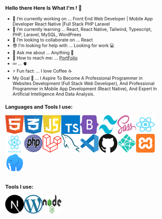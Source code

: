 ### Hello there Here Is What I'm ! 👋

- 🔭 I’m currently working on ... Front End Web Developer | Mobile App Developer React Native |Full Stack PHP Laravel
- 🌱 I’m currently learning ... React, React Native, Tailwind, Typescript, PHP, Laravel, MySQL, WordPrees
- 👯 I’m looking to collaborate on ... React 
- 😎 I’m looking for help with ... Looking for work 💻
- 💬 Ask me about ... Anything 👋
- 💌 How to reach me: ... [PortFolio](https://x39ome.github.io/portfolio_sam/)
- 💤 ... 🫀
- ⚡ Fun fact: ... I love Coffee :coffee:
- My Goal 🎯 ... I Aspire To Become A Professional Programmer in Websites Development (Full Stack Web Developer), And Professional Programmer in Mobile App Development (React Native), And Expert In Artificial Intelligence And Data Analysis.


### Languages and Tools I use:

<div style="display: flex; justify-content: flex-start; flex-wrap: wrap;">
  
  <img width="60px" height="60px" align="left" alt="HTML5" src="./icons/html.svg" />
  <img width="60px" height="60px" align="left" alt="CSS" src="./icons/css.svg" />
  <img width="60px" height="60px" align="left" alt="Javascript" src="./icons/javascript.svg" />
  <img width="60px" height="60px" align="left" alt="Typescript" src="./icons/typescript.svg" />
  <img width="60px" height="60px" align="left" alt="Bootstrap" src="./icons/bootstrap.svg" />
  <img width="60px" height="60px" align="left" alt="Tailwind" src="./icons/tailwindcss.svg" />
  <img width="60px" height="60px" align="left" alt="sass" src="./icons/sass.svg" />
  <img width="60px" height="60px" align="left" alt="React" src="./icons/react.svg" />
  <img width="60px" height="60px" align="left" alt="React Native" src="./icons/react-native.svg" />
  <img width="60px" height="60px" align="left" alt="Php" src="./icons/php.svg" />
  <img width="60px" height="60px" align="left" alt="Laravel" src="./icons/laravel.svg" />
  <img width="60px" height="60px" align="left" alt="MySQL" src="./icons/mysql.svg" />
  <img width="60px" height="60px" align="left" alt="VSCode" src="./icons/vscode.svg" />
  <img width="60px" height="60px" align="left" alt="Github" src="./icons/github.svg" />
  <img width="60px" height="60px" align="left" alt="Netlify" src="./icons/netlify.svg" />
  <img width="60px" height="60px" align="left" alt="Xammp" src="./icons/xampp.svg" />
  <img width="60px" height="60px" style='display:block' align="left" alt="Laragon" src="./icons/laragon.svg" /> <br />

</div>

<br />

### Tools I use:

<div style="display:block">
  <img width="60px" height="60px" align="left" alt="Next Js" src="./icons/next-js.svg" />
  <img width="60px" height="60px" align="left" alt="Wordpress" src="./icons/wordpress.svg" />
  <img width="60px" height="60px" align="left" alt="Node Js" src="./icons/nodejs.svg" />
</div>
